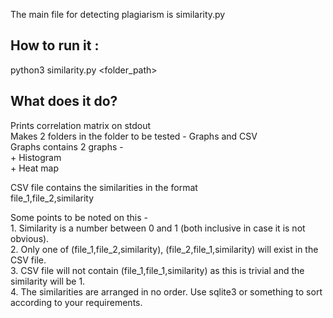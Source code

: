 The main file for detecting plagiarism is similarity.py

## How to run it :

python3 similarity.py <folder_path>

## What does it do?

Prints correlation matrix on stdout  
Makes 2 folders in the folder to be tested - Graphs and CSV  
Graphs contains 2 graphs -  
	+ Histogram  
	+ Heat map  

CSV file contains the similarities in the format  
file_1,file_2,similarity  

Some points to be noted on this -  
	1. Similarity is a number between 0 and 1 (both inclusive in case it is not obvious).  
	2. Only one of (file_1,file_2,similarity), (file_2,file_1,similarity) will exist in the CSV file.  
	3. CSV file will not contain (file_1,file_1,similarity) as this is trivial and the similarity will be 1.  
	4. The similarities are arranged in no order. Use sqlite3 or something to sort according to your requirements.  